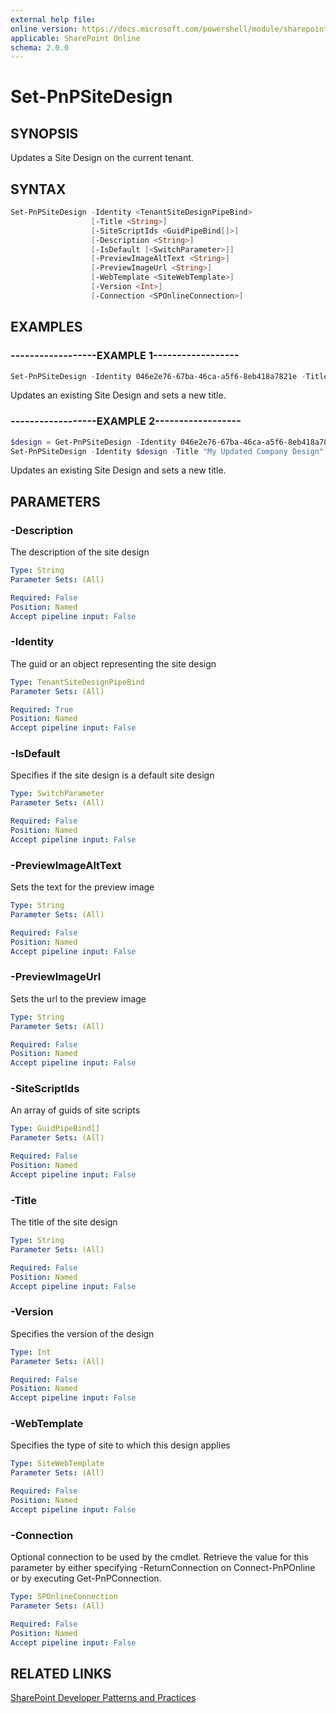 ```yaml
---
external help file:
online version: https://docs.microsoft.com/powershell/module/sharepoint-pnp/set-pnpsitedesign
applicable: SharePoint Online
schema: 2.0.0
---
```


# Set-PnPSiteDesign

## SYNOPSIS
Updates a Site Design on the current tenant.

## SYNTAX

```powershell
Set-PnPSiteDesign -Identity <TenantSiteDesignPipeBind>
                  [-Title <String>]
                  [-SiteScriptIds <GuidPipeBind[]>]
                  [-Description <String>]
                  [-IsDefault [<SwitchParameter>]]
                  [-PreviewImageAltText <String>]
                  [-PreviewImageUrl <String>]
                  [-WebTemplate <SiteWebTemplate>]
                  [-Version <Int>]
                  [-Connection <SPOnlineConnection>]
```

## EXAMPLES

### ------------------EXAMPLE 1------------------
```powershell
Set-PnPSiteDesign -Identity 046e2e76-67ba-46ca-a5f6-8eb418a7821e -Title "My Updated Company Design"
```

Updates an existing Site Design and sets a new title.

### ------------------EXAMPLE 2------------------
```powershell
$design = Get-PnPSiteDesign -Identity 046e2e76-67ba-46ca-a5f6-8eb418a7821e
Set-PnPSiteDesign -Identity $design -Title "My Updated Company Design"
```

Updates an existing Site Design and sets a new title.

## PARAMETERS

### -Description
The description of the site design

```yaml
Type: String
Parameter Sets: (All)

Required: False
Position: Named
Accept pipeline input: False
```

### -Identity
The guid or an object representing the site design

```yaml
Type: TenantSiteDesignPipeBind
Parameter Sets: (All)

Required: True
Position: Named
Accept pipeline input: False
```

### -IsDefault
Specifies if the site design is a default site design

```yaml
Type: SwitchParameter
Parameter Sets: (All)

Required: False
Position: Named
Accept pipeline input: False
```

### -PreviewImageAltText
Sets the text for the preview image

```yaml
Type: String
Parameter Sets: (All)

Required: False
Position: Named
Accept pipeline input: False
```

### -PreviewImageUrl
Sets the url to the preview image

```yaml
Type: String
Parameter Sets: (All)

Required: False
Position: Named
Accept pipeline input: False
```

### -SiteScriptIds
An array of guids of site scripts

```yaml
Type: GuidPipeBind[]
Parameter Sets: (All)

Required: False
Position: Named
Accept pipeline input: False
```

### -Title
The title of the site design

```yaml
Type: String
Parameter Sets: (All)

Required: False
Position: Named
Accept pipeline input: False
```

### -Version
Specifies the version of the design

```yaml
Type: Int
Parameter Sets: (All)

Required: False
Position: Named
Accept pipeline input: False
```

### -WebTemplate
Specifies the type of site to which this design applies

```yaml
Type: SiteWebTemplate
Parameter Sets: (All)

Required: False
Position: Named
Accept pipeline input: False
```

### -Connection
Optional connection to be used by the cmdlet. Retrieve the value for this parameter by either specifying -ReturnConnection on Connect-PnPOnline or by executing Get-PnPConnection.

```yaml
Type: SPOnlineConnection
Parameter Sets: (All)

Required: False
Position: Named
Accept pipeline input: False
```

## RELATED LINKS

[SharePoint Developer Patterns and Practices](https://aka.ms/sppnp)
